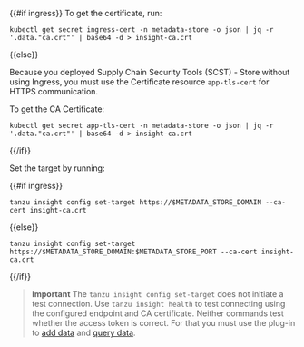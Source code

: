 {{#if ingress}}
To get the certificate, run:

```console
kubectl get secret ingress-cert -n metadata-store -o json | jq -r '.data."ca.crt"' | base64 -d > insight-ca.crt
```

{{else}}

Because you deployed Supply Chain Security Tools (SCST) - Store without using Ingress,
you must use the Certificate resource `app-tls-cert` for HTTPS communication.

To get the CA Certificate:

```console
kubectl get secret app-tls-cert -n metadata-store -o json | jq -r '.data."ca.crt"' | base64 -d > insight-ca.crt
```

{{/if}}

Set the target by running:

{{#if ingress}}

```console
tanzu insight config set-target https://$METADATA_STORE_DOMAIN --ca-cert insight-ca.crt
```

{{else}}

```console
tanzu insight config set-target https://$METADATA_STORE_DOMAIN:$METADATA_STORE_PORT --ca-cert insight-ca.crt
```

{{/if}}

> **Important** The `tanzu insight config set-target` does not initiate a test connection.
> Use `tanzu insight health` to test connecting using the configured endpoint and CA certificate.
> Neither commands test whether the access token is correct.
> For that you must use the plug-in to [add data](/docs-tap/cli-plugins/insight/add-data.hbs.md)
> and [query data](/docs-tap/cli-plugins/insight/query-data.hbs.md).